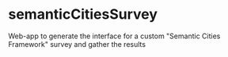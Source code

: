 # semanticCitiesSurvey
Web-app to generate the interface for a custom "Semantic Cities Framework" survey and gather the results
